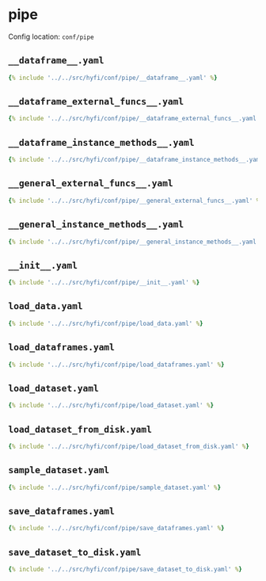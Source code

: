 # pipe

Config location: `conf/pipe`

## `__dataframe__.yaml`

```yaml
{% include '../../src/hyfi/conf/pipe/__dataframe__.yaml' %}
```

## `__dataframe_external_funcs__.yaml`

```yaml
{% include '../../src/hyfi/conf/pipe/__dataframe_external_funcs__.yaml' %}
```

## `__dataframe_instance_methods__.yaml`

```yaml
{% include '../../src/hyfi/conf/pipe/__dataframe_instance_methods__.yaml' %}
```

## `__general_external_funcs__.yaml`

```yaml
{% include '../../src/hyfi/conf/pipe/__general_external_funcs__.yaml' %}
```

## `__general_instance_methods__.yaml`

```yaml
{% include '../../src/hyfi/conf/pipe/__general_instance_methods__.yaml' %}
```

## `__init__.yaml`

```yaml
{% include '../../src/hyfi/conf/pipe/__init__.yaml' %}
```

## `load_data.yaml`

```yaml
{% include '../../src/hyfi/conf/pipe/load_data.yaml' %}
```

## `load_dataframes.yaml`

```yaml
{% include '../../src/hyfi/conf/pipe/load_dataframes.yaml' %}
```

## `load_dataset.yaml`

```yaml
{% include '../../src/hyfi/conf/pipe/load_dataset.yaml' %}
```

## `load_dataset_from_disk.yaml`

```yaml
{% include '../../src/hyfi/conf/pipe/load_dataset_from_disk.yaml' %}
```

## `sample_dataset.yaml`

```yaml
{% include '../../src/hyfi/conf/pipe/sample_dataset.yaml' %}
```

## `save_dataframes.yaml`

```yaml
{% include '../../src/hyfi/conf/pipe/save_dataframes.yaml' %}
```

## `save_dataset_to_disk.yaml`

```yaml
{% include '../../src/hyfi/conf/pipe/save_dataset_to_disk.yaml' %}
```

